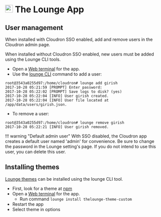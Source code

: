 # <img src="/documentation/img/thelounge-logo.png" width="25px"> The Lounge App

## User management

When installed with Cloudron SSO enabled, add and remove users in the Cloudron
admin page.

When installed without Cloudron SSO enabled, new users must be added using
the Lounge CLI tools.

* Open a [Web terminal](/documentation/apps#web-terminal) for the app.
* Use the [lounge CLI](https://thelounge.github.io/docs/server/users.html) command
  to add a user:

```
root@3543a0255d97:/home/cloudron# lounge add girish
2017-10-28 05:21:59 [PROMPT] Enter password:
2017-10-28 05:22:02 [PROMPT] Save logs to disk? (yes)
2017-10-28 05:22:04 [INFO] User girish created.
2017-10-28 05:22:04 [INFO] User file located at /app/data/users/girish.json.
```

* To remove a user:

```
root@3543a0255d97:/home/cloudron# lounge remove girish
2017-10-28 05:22:21 [INFO] User girish removed.
```

!!! warning "Default admin user"
    With SSO disabled, the Cloudron app creates a default user named 'admin'
    for convenience. Be sure to change the password in the Lounge setting's
    page. If you do not intend to use this user, you can delete this user.


## Installing themes

[Lounge themes](https://thelounge.github.io/docs/plugins/themes.html) can be
installed using the lounge CLI tool.

* First, look for a theme at [npm](https://www.npmjs.com/search?q=keywords%3Athelounge-theme)
* Open a [Web terminal](/documentation/apps#web-terminal) for the app.
    * Run command `lounge install thelounge-theme-custom`
* Restart the app
* Select theme in options

